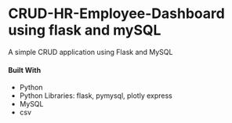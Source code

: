 # CRUD-HR-Employee-Dashboard using flask and mySQL
A simple CRUD application using Flask and MySQL

#### Built With

* Python
* Python Libraries: flask, pymysql, plotly express
* MySQL
* csv
